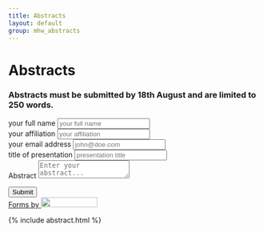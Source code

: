 ```yaml
---
title: Abstracts
layout: default
group: mhw_abstracts
---
```


# Abstracts

### Abstracts must be submitted by 18th August and are limited to 250 words. 


<body>
  <div class="container">
    <div class="form-wrapper">
      <div class="form-introduction">
      </div>

<form action="https://formcarry.com/s/fDxCKYtULL" method="POST" accept-charset="UTF-8" enctype="multipart/form-data">
 
<div class="formcarry-block">
<label for="fc-generated-1-name">your full name</label>
<input type="text" name="name" id="fc-generated-1-email" placeholder="your full name" />
</div>

 <div class="formcarry-block">
<label for="fc-generated-1-affiliation">your affiliation</label>
<input type="text" name="affiliation" id="fc-generated-1-affiliation" placeholder="your affiliation" />
</div>
 
<div class="formcarry-block">
<label for="fc-generated-1-email">your email address</label>
<input type="email" name="email" id="fc-generated-1-email" placeholder="john@doe.com" />
</div>

<div class="formcarry-block">
<label for="fc-generated-1-title">title of presentation</label>
<input type="text" name="title" id="fc-generated-1-email" placeholder="presentation title" />
</div>
 
<div class="formcarry-block">
<label for="fc-generated-1-message">Abstract</label>
<textarea name="message" name="message" id="fc-generated-1-message" placeholder="Enter your abstract..."></textarea>
</div>

<input type="hidden" name="_gotcha"><!-- use this to prevent spam -->
 
<div class="formcarry-block">  
<button type="submit">Submit</button>
</div>  
  
 <a id="fc-notice" href="https://formcarry.com/">
            <span>Forms by</span>
            <img
              src="https://carrier.formcarry.com/templates/common/formcarry_footer_logo.svg"
              width="113"
              height="20"
            />
          </a>
        </form>
      </section>
      

{% include abstract.html %} 

